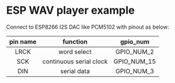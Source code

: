 # ESP WAV player example

Connect to ESP8266 I2S DAC like PCM5102 with pinout as below:

| pin name| function | gpio_num |
|:---:|:---:|:---:|
| LRCK |word select| GPIO_NUM_2 |
| SCK  |continuous serial clock| GPIO_NUM_15 |
| DIN  |serial data| GPIO_NUM_3 |
